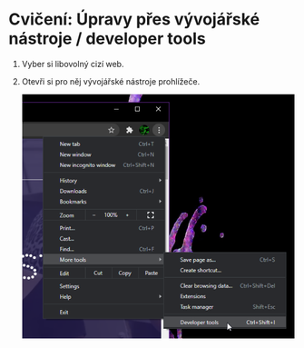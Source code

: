 # Cvičení: Úpravy přes vývojářské nástroje / developer tools

1. Vyber si libovolný cizí web.

1. Otevři si pro něj vývojářské nástroje prohlížeče.

   ![jak otevřít vývojářské nástroje](zadani/otevrit.png)
